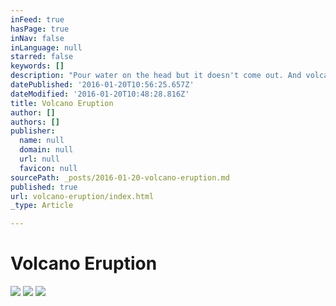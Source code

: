 ```yaml
---
inFeed: true
hasPage: true
inNav: false
inLanguage: null
starred: false
keywords: []
description: "Pour water on the head but it doesn't come out. And volcano eruption and science lab. And blah blah blah and fart fart fart mmmmmmmmmmm  August 2015"
datePublished: '2016-01-20T10:56:25.657Z'
dateModified: '2016-01-20T10:48:28.816Z'
title: Volcano Eruption
author: []
authors: []
publisher:
  name: null
  domain: null
  url: null
  favicon: null
sourcePath: _posts/2016-01-20-volcano-eruption.md
published: true
url: volcano-eruption/index.html
_type: Article

---
```

# Volcano Eruption
![](https://the-grid-user-content.s3-us-west-2.amazonaws.com/32647b6e-eb30-4eae-8cde-182a315cdd45.JPG)
![](https://the-grid-user-content.s3-us-west-2.amazonaws.com/01767edb-527d-4184-b852-0d3fa8c64f35.JPG)
![](https://the-grid-user-content.s3-us-west-2.amazonaws.com/a51bef12-a6ae-4bd8-86fd-440776f502b0.JPG)
